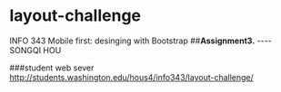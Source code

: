 layout-challenge
================

INFO 343 Mobile first: desinging with Bootstrap
##**Assignment3.**
																	----SONGQI HOU

###student web sever
http://students.washington.edu/hous4/info343/layout-challenge/

